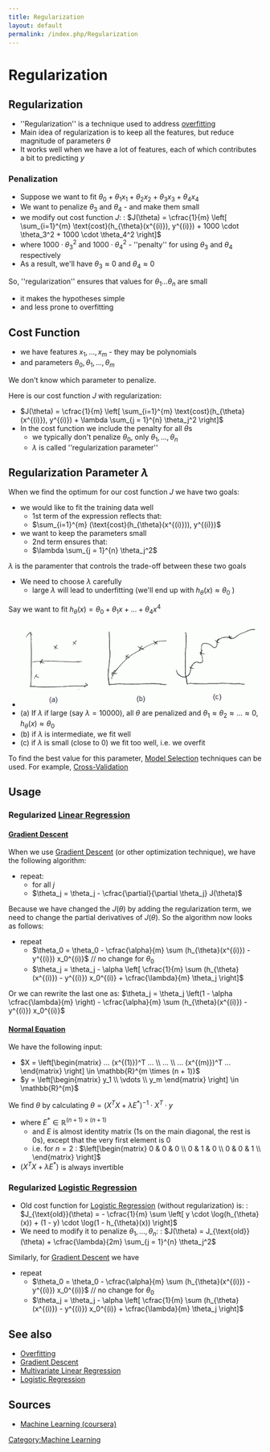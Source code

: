 ```yaml
---
title: Regularization
layout: default
permalink: /index.php/Regularization
---
```


# Regularization

## Regularization
- ''Regularization'' is a technique used to address [overfitting](Overfitting)
- Main idea of regularization is to keep all the features, but reduce magnitude of parameters $\theta$
- It works well when we have a lot of features, each of which contributes a bit to predicting $y$


### Penalization
- Suppose we want to fit $\theta_0 + \theta_1 x_1 + \theta_2 x_2  + \theta_3 x_3 + \theta_4 x_4$
- We want to penalize $\theta_3$ and $\theta_4$ - and make them small 
- we modify out cost function $J$:
: $J(\theta) = \cfrac{1}{m} \left[ \sum_{i=1}^{m}  \text{cost}(h_{\theta}(x^{(i)}), y^{(i)}) + 1000 \cdot \theta_3^2 + 1000 \cdot \theta_4^2 \right]$
- where $1000 \cdot \theta_3^2$ and $1000 \cdot \theta_4^2$ - ''penalty'' for using $\theta_3$ and $\theta_4$ respectively
- As a result, we'll have $\theta_3 \approx 0$ and $\theta_4 \approx 0$


So, ''regularization'' ensures that values for $\theta_1 ... \theta_n$ are small 
- it makes the hypotheses simple
- and less prone to overfitting 


## Cost Function
- we have features $x_1, ..., x_m$ - they may be polynomials
- and parameters $\theta_0, \theta_1, ..., \theta_m$

We don't know which parameter to penalize. 


Here is our cost function $J$ with regularization:
- $J(\theta) = \cfrac{1}{m} \left[ \sum_{i=1}^{m} \text{cost}(h_{\theta}(x^{(i)}), y^{(i)}) + \lambda \sum_{j = 1}^{n} \theta_j^2 \right]$
- In the cost function we include the penalty for all $\theta$s  
  - we typically don't penalize $\theta_0$, only $\theta_1, ..., \theta_n$
  - $\lambda$ is called ''regularization parameter''


## Regularization Parameter $\lambda$
When we find the optimum for our cost function $J$ we have two goals:
- we would like to fit the training data well
  - 1st term of the expression reflects that:
  - $\sum_{i=1}^{m} (\text{cost}(h_{\theta}(x^{(i)})), y^{(i)})$
- we want to keep the parameters small
  - 2nd term ensures that:
  - $\lambda \sum_{j = 1}^{n} \theta_j^2$


$\lambda$ is the paramenter that controls the trade-off between these two goals
- We need to choose $\lambda$ carefully
  - large $\lambda$ will lead to underfitting (we'll end up with $h_{\theta}(x) \approx \theta_0$ )


Say we want to fit $h_{\theta}(x) = \theta_0 + \theta_1 x + ... + \theta_4 x^4$
- <img src="https://raw.githubusercontent.com/alexeygrigorev/wiki-figures/master/legacy/diagnosis-regularization.png" alt="Image">
- (a) If $\lambda$ if large (say $\lambda = 10000$), all $\theta$ are penalized and $\theta_1 \approx \theta_2 \approx ... \approx 0$, $h_{\theta}(x) \approx \theta_0$
- (b) if $\lambda$ is intermediate, we fit well
- (c) if $\lambda$ is small (close to 0) we fit too well, i.e. we overfit

To find the best value for this parameter, [Model Selection](Model_Selection) techniques can be used. For example, [Cross-Validation](Cross-Validation#Cross-Validation_for_Regularization)


## Usage
### Regularized [Linear Regression](Multivariate_Linear_Regression)
#### [Gradient Descent](Gradient_Descent)
When we use [Gradient Descent](Gradient_Descent) (or other optimization technique), we have the following algorithm:
- repeat:
  - for all $j$
  - $\theta_j = \theta_j - \cfrac{\partial}{\partial \theta_j} J(\theta)$


Because we have changed the $J(\theta)$ by adding the regularization term, we need to change the partial derivatives of $J(\theta)$. So the algorithm now looks as follows:
- repeat 
  - $\theta_0 = \theta_0 - \cfrac{\alpha}{m} \sum (h_{\theta}(x^{(i)}) - y^{(i)}) x_0^{(i)}$ // no change for $\theta_0$
  - $\theta_j = \theta_j - \alpha \left[ \cfrac{1}{m} \sum (h_{\theta}(x^{(i)}) - y^{(i)}) x_0^{(i)}  + \cfrac{\lambda}{m} \theta_j \right]$

Or we can rewrite the last one as: 
$\theta_j = \theta_j \left(1 - \alpha \cfrac{\lambda}{m} \right) - \cfrac{\alpha}{m} \sum (h_{\theta}(x^{(i)}) - y^{(i)}) x_0^{(i)}$


#### [Normal Equation](Normal_Equation)
We have the following input:
- $X = \left[\begin{matrix} ... (x^{(1)})^T ... \\   ...   \\ ... (x^{(m)})^T ...  \end{matrix} \right] \in \mathbb{R}^{m \times (n + 1)}$
- $y = \left[\begin{matrix} y_1 \\ \vdots \\ y_m \end{matrix} \right] \in \mathbb{R}^{m}$

We find $\theta$ by calculating $\theta = (X^T X + \lambda E^*)^{-1} \cdot X^T \cdot y$
- where $E^* \in \mathbb{R}^{(n + 1) \times (n + 1)}$
  - and $E$ is almost identity matrix (1s on the main diagonal, the rest is 0s), except that the very first element is 0
  - i.e. for $n = 2$ : $\left[\begin{matrix} 0 & 0 & 0 \\ 0 & 1 & 0  \\ 0 & 0 & 1 \\  \end{matrix} \right]$
- $(X^T X + \lambda E^*)$ is always invertible


### Regularized [Logistic Regression](Logistic_Regression)
- Old cost function for [Logistic Regression](Logistic_Regression) (without regularization) is: 
: $J_{\text{old}}(\theta) = - \cfrac{1}{m} \sum \left[ y \cdot \log(h_{\theta}(x)) + (1 - y) \cdot \log(1 - h_{\theta}(x)) \right]$
- We need to modify it to penalize $\theta_1, ..., \theta_n$:
: $J(\theta) = J_{\text{old}}(\theta) + \cfrac{\lambda}{2m} \sum_{j = 1}^{n} \theta_j^2$


Similarly, for [Gradient Descent](Gradient_Descent) we have
- repeat 
  - $\theta_0 = \theta_0 - \cfrac{\alpha}{m} \sum (h_{\theta}(x^{(i)}) - y^{(i)}) x_0^{(i)}$ // no change for $\theta_0$
  - $\theta_j = \theta_j - \alpha \left[ \cfrac{1}{m} \sum (h_{\theta}(x^{(i)}) - y^{(i)}) x_0^{(i)}  + \cfrac{\lambda}{m} \theta_j \right]$


## See also
- [Overfitting](Overfitting)
- [Gradient Descent](Gradient_Descent)
- [Multivariate Linear Regression](Multivariate_Linear_Regression)
- [Logistic Regression](Logistic_Regression)

## Sources
- [Machine Learning (coursera)](Machine_Learning_(coursera))

[Category:Machine Learning](Category_Machine_Learning)
